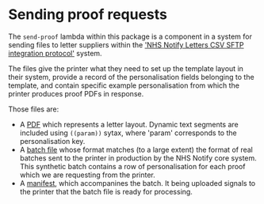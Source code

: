 # Sending proof requests

The `send-proof` lambda within this package is a component in a system for sending files to letter suppliers within the ['NHS Notify Letters CSV SFTP integration protocol'](https://nhsd-confluence.digital.nhs.uk/spaces/RIS/pages/832041921/NHS+Notify+Letters+CSV+SFTP+integration+protocol) system.

The files give the printer what they need to set up the template layout in their system, provide a record of the personalisation fields belonging to the template, and contain specific example personalisation from which the printer produces proof PDFs in response.

Those files are:
- A [PDF](https://nhsd-confluence.digital.nhs.uk/spaces/RIS/pages/832041921/NHS+Notify+Letters+CSV+SFTP+integration+protocol#NHSNotify%7CLettersCSVSFTPintegrationprotocol-NHSNotify%3ARequestingsetupofanewtemplate) which represents a letter layout. Dynamic text segments are included using `((param))` sytax, where 'param' corresponds to the personalisation key.
- A [batch file](https://nhsd-confluence.digital.nhs.uk/spaces/RIS/pages/832041921/NHS+Notify+Letters+CSV+SFTP+integration+protocol#NHSNotify%7CLettersCSVSFTPintegrationprotocol-Batchfileformat) whose format matches (to a large extent) the format of real batches sent to the printer in production by the NHS Notify core system. This synthetic batch contains a row of personalisation for each proof which we are requesting from the printer. 
- A [manifest](https://nhsd-confluence.digital.nhs.uk/spaces/RIS/pages/832041921/NHS+Notify+Letters+CSV+SFTP+integration+protocol#NHSNotify%7CLettersCSVSFTPintegrationprotocol-Manifestfileformat), which accompanines the batch. It being uploaded signals to the printer that the batch file is ready for processing.
